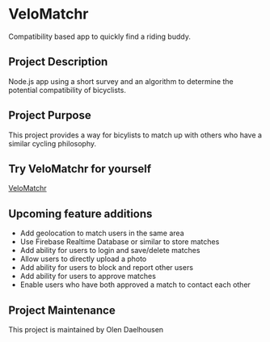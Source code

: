 # VeloMatchr
Compatibility based app to quickly find a riding buddy.

## Project Description
Node.js app using a short survey and an algorithm to determine the potential compatibility of bicyclists.

## Project Purpose
This project provides a way for bicylists to match up with others who have a similar cycling philosophy.

## Try VeloMatchr for yourself
[VeloMatchr](https://www.velomatchr.com/ "VeloMatchr App")

## Upcoming feature additions

* Add geolocation to match users in the same area 
* Use Firebase Realtime Database or similar to store matches
* Add ability for users to login and save/delete matches
* Allow users to directly upload a photo
* Add ability for users to block and report other users
* Add ability for users to approve matches
* Enable users who have both approved a match to contact each other

## Project Maintenance

This project is maintained by Olen Daelhousen

